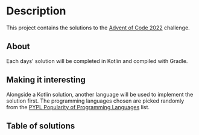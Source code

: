 # Description
This project contains the solutions to the [Advent of Code 2022](https://adventofcode.com/2022/) challenge.

## About
Each days' solution will be completed in Kotlin and compiled with Gradle.

## Making it interesting
Alongside a Kotlin solution, another language will be used to implement the solution first. The programming languages chosen are picked randomly from the [PYPL Popularity of Programming Languages](https://pypl.github.io/PYPL.html) list.

## Table of solutions

